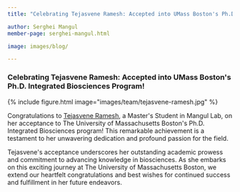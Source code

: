 ```yaml
---
title: "Celebrating Tejasvene Ramesh: Accepted into UMass Boston's Ph.D. Integrated Biosciences Program!"

author: Serghei Mangul
member-page: serghei-mangul.html

image: images/blog/

---
```

### Celebrating Tejasvene Ramesh: Accepted into UMass Boston's Ph.D. Integrated Biosciences Program!

{% include figure.html image="images/team/tejasvene-ramesh.jpg" %}

Congratulations to [Tejasvene Ramesh](ramesh-tejasvene.html), a Master's Student in Mangul Lab, on her acceptance to The University of Massachusetts Boston's Ph.D. Integrated Biosciences program! This remarkable achievement is a testament to her unwavering dedication and profound passion for the field.

Tejasvene's acceptance underscores her outstanding academic prowess and commitment to advancing knowledge in biosciences. As she embarks on this exciting journey at The University of Massachusetts Boston, we extend our heartfelt congratulations and best wishes for continued success and fulfillment in her future endeavors.
